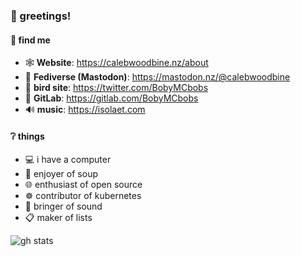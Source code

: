 ### 👋 greetings!

#### 🔎 find me

- 🕸️  **Website**: https://calebwoodbine.nz/about
- 🤝 **Fediverse (Mastodon)**: https://mastodon.nz/@calebwoodbine
- 🦤  **bird site**: https://twitter.com/BobyMCbobs
- 🦊 **GitLab**: https://gitlab.com/BobyMCbobs
- 🔊 **music**: https://isolaet.com

#### ❔ things

- 💻 i have a computer
- 🍜 enjoyer of soup
- 🌐 enthusiast of open source
- ☸️  contributor of kubernetes
- 🎹 bringer of sound
- 📋 maker of lists

![gh stats](https://github-readme-stats.vercel.app/api?username=BobyMCbobs&show_icons=true&theme=catppuccin_latte&border_color=000000&hide_border=false)
